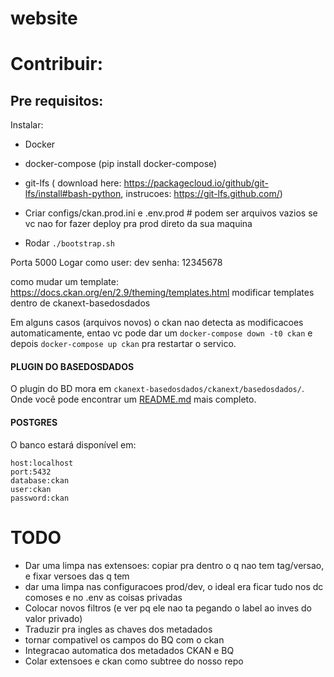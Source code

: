 # website

# Contribuir:

## Pre requisitos:

Instalar:
* Docker
* docker-compose (pip install docker-compose)
* git-lfs ( download here: https://packagecloud.io/github/git-lfs/install#bash-python, instrucoes: https://git-lfs.github.com/)

* Criar configs/ckan.prod.ini e .env.prod # podem ser arquivos vazios se vc nao for fazer deploy pra prod direto da sua maquina

* Rodar `./bootstrap.sh`

Porta 5000
Logar como user: dev senha: 12345678

como mudar um template:
    https://docs.ckan.org/en/2.9/theming/templates.html
    modificar templates dentro de ckanext-basedosdados


Em alguns casos (arquivos novos) o ckan nao detecta as modificacoes automaticamente, entao vc pode dar um `docker-compose down -t0 ckan` e depois `docker-compose up ckan` pra restartar o servico.


#### PLUGIN DO BASEDOSDADOS

O plugin do BD mora em `ckanext-basedosdados/ckanext/basedosdados/`. Onde você
pode encontrar um [README.md](ckanext-basedosdados/ckanext/basedosdados/README.md`) mais completo.

#### POSTGRES

O banco estará disponível em:
```
host:localhost
port:5432
database:ckan
user:ckan
password:ckan
```

# TODO
* Dar uma limpa nas extensoes: copiar pra dentro o q nao tem tag/versao, e fixar versoes das q tem
* dar uma limpa nas configuracoes prod/dev, o ideal era ficar tudo nos dc comoses e no .env as coisas privadas
* Colocar novos filtros (e ver pq ele nao ta pegando o label ao inves do valor privado)
* Traduzir pra ingles as chaves dos metadados
* tornar compativel os campos do BQ com o ckan
* Integracao automatica dos metadados CKAN e BQ
* Colar extensoes e ckan como subtree do nosso repo
